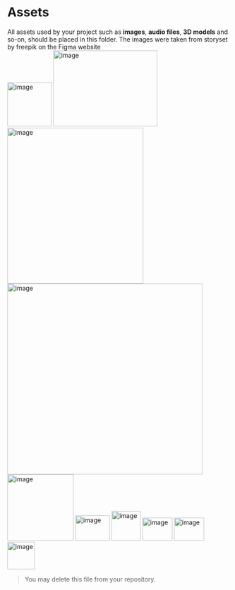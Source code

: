 # Assets
All assets used by your project such as **images**, **audio files**, **3D models** and so-on, should be placed in this folder.
The images were taken from storyset by freepik on the Figma website
<br>
<img width="100" height="100" alt="image" src="https://github.com/user-attachments/assets/b5193f5b-b5d0-4f19-8b3f-b263f7fffa7e" />
<img width="236" height="172" alt="image" src="https://github.com/user-attachments/assets/efaef52e-81d7-407a-8c1d-6d1758a648d5" />
<img width="308" height="353" alt="image" src="https://github.com/user-attachments/assets/f2502648-7b09-41c5-8e74-b98b8d099a7a" />
<img width="442" height="433" alt="image" src="https://github.com/user-attachments/assets/0d2542b4-b42c-4b2b-8bc0-6e9fdaffb9d5" />
<img width="150" height="150" alt="image" src="https://github.com/user-attachments/assets/ff80bd59-4ecc-4263-ac49-5c9e52a4512e" />
<img width="78" height="57" alt="image" src="https://github.com/user-attachments/assets/463e3f63-2b48-49ee-a8ee-b75274e5916f" />
<img width="66" height="67" alt="image" src="https://github.com/user-attachments/assets/bac86ec7-fef2-42ab-8761-847563bfa412" />
<img width="68" height="52" alt="image" src="https://github.com/user-attachments/assets/58fb4469-d9dc-49fc-a1d2-73fbed25718d" />
<img width="68" height="52" alt="image" src="https://github.com/user-attachments/assets/723db23f-e160-4cc4-94d2-417918335c9d" />
<img width="62" height="62" alt="image" src="https://github.com/user-attachments/assets/dfa004e7-d308-4844-88b3-cec7e8a63c39" />









> You may delete this file from your repository.
